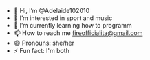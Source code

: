 - 👋 Hi, I’m @Adelaide102010
- 👀 I’m interested in sport and music
- 🌱 I’m currently learning how to programm
- 📫 How to reach me fireofficialita@gmail.com
- 😄 Pronouns: she/her
- ⚡ Fun fact: I'm both

<!---
Adelaide102010/Adelaide102010 is a ✨ special ✨ repository because its `README.md` (this file) appears on your GitHub profile.
You can click the Preview link to take a look at your changes.
--->
